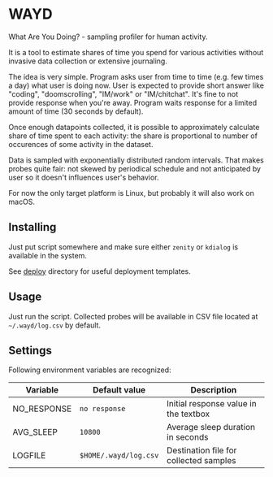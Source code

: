 WAYD
====

What Are You Doing? - sampling profiler for human activity.

It is a tool to estimate shares of time you spend for various activities without invasive data collection or extensive journaling.

The idea is very simple. Program asks user from time to time (e.g. few times a day) what user is doing now. User is expected to provide short answer like "coding", "doomscrolling", "IM/work" or "IM/chitchat". It's fine to not provide response when you're away. Program waits response for a limited amount of time (30 seconds by default).

Once enough datapoints collected, it is possible to approximately calculate share of time spent to each activity: the share is proportional to number of occurences of some activity in the dataset.

Data is sampled with exponentially distributed random intervals. That makes probes quite fair: not skewed by periodical schedule and not anticipated by user so it doesn't influences user's behavior.

For now the only target platform is Linux, but probably it will also work on macOS.

## Installing

Just put script somewhere and make sure either `zenity` or `kdialog` is available in the system.

See [deploy](deploy) directory for useful deployment templates.

## Usage

Just run the script. Collected probes will be available in CSV file located at `~/.wayd/log.csv` by default.

## Settings

Following environment variables are recognized:

| Variable     | Default value         | Description                            |
| ------------ | --------------------- | -------------------------------------- |
| NO\_RESPONSE | `no response`         | Initial response value in the textbox  |
| AVG\_SLEEP   | `10800`               | Average sleep duration in seconds      |
| LOGFILE      | `$HOME/.wayd/log.csv` | Destination file for collected samples |
